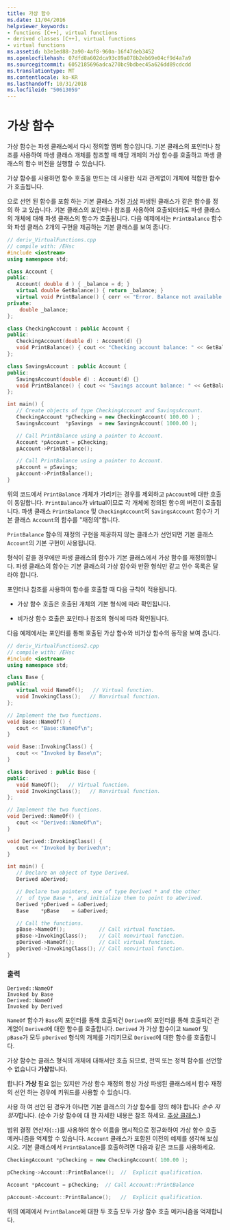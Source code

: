 ```yaml
---
title: 가상 함수
ms.date: 11/04/2016
helpviewer_keywords:
- functions [C++], virtual functions
- derived classes [C++], virtual functions
- virtual functions
ms.assetid: b3e1ed88-2a90-4af8-960a-16f47deb3452
ms.openlocfilehash: 07dfd8a602dca93c89a078b2eb69e04cf9d4a7a9
ms.sourcegitcommit: 6052185696adca270bc9bdbec45a626dd89cdcdd
ms.translationtype: MT
ms.contentlocale: ko-KR
ms.lasthandoff: 10/31/2018
ms.locfileid: "50613059"
---
```

# <a name="virtual-functions"></a>가상 함수

가상 함수는 파생 클래스에서 다시 정의할 멤버 함수입니다. 기본 클래스의 포인터나 참조를 사용하여 파생 클래스 개체를 참조할 때 해당 개체의 가상 함수를 호출하고 파생 클래스의 함수 버전을 실행할 수 있습니다.

가상 함수를 사용하면 함수 호출을 만드는 데 사용한 식과 관계없이 개체에 적합한 함수가 호출됩니다.

으로 선언 된 함수를 포함 하는 기본 클래스 가정 [가상](../cpp/virtual-cpp.md) 파생된 클래스가 같은 함수를 정의 하 고 있습니다. 기본 클래스의 포인터나 참조를 사용하여 호출되더라도 파생 클래스의 개체에 대해 파생 클래스의 함수가 호출됩니다. 다음 예제에서는 `PrintBalance` 함수와 파생 클래스 2개의 구현을 제공하는 기본 클래스를 보여 줍니다.

```cpp
// deriv_VirtualFunctions.cpp
// compile with: /EHsc
#include <iostream>
using namespace std;

class Account {
public:
   Account( double d ) { _balance = d; }
   virtual double GetBalance() { return _balance; }
   virtual void PrintBalance() { cerr << "Error. Balance not available for base type." << endl; }
private:
    double _balance;
};

class CheckingAccount : public Account {
public:
   CheckingAccount(double d) : Account(d) {}
   void PrintBalance() { cout << "Checking account balance: " << GetBalance() << endl; }
};

class SavingsAccount : public Account {
public:
   SavingsAccount(double d) : Account(d) {}
   void PrintBalance() { cout << "Savings account balance: " << GetBalance(); }
};

int main() {
   // Create objects of type CheckingAccount and SavingsAccount.
   CheckingAccount *pChecking = new CheckingAccount( 100.00 ) ;
   SavingsAccount  *pSavings  = new SavingsAccount( 1000.00 );

   // Call PrintBalance using a pointer to Account.
   Account *pAccount = pChecking;
   pAccount->PrintBalance();

   // Call PrintBalance using a pointer to Account.
   pAccount = pSavings;
   pAccount->PrintBalance();
}
```

위의 코드에서 `PrintBalance` 개체가 가리키는 경우를 제외하고 `pAccount`에 대한 호출이 동일합니다. `PrintBalance`가 virtual이므로 각 개체에 정의된 함수의 버전이 호출됩니다. 파생 클래스 `PrintBalance` 및 `CheckingAccount`의 `SavingsAccount` 함수가 기본 클래스 `Account`의 함수를 "재정의"합니다.

`PrintBalance` 함수의 재정의 구현을 제공하지 않는 클래스가 선언되면 기본 클래스 `Account`의 기본 구현이 사용됩니다.

형식이 같을 경우에만 파생 클래스의 함수가 기본 클래스에서 가상 함수를 재정의합니다. 파생 클래스의 함수는 기본 클래스의 가상 함수와 반환 형식만 같고 인수 목록은 달라야 합니다.

포인터나 참조를 사용하여 함수를 호출할 때 다음 규칙이 적용됩니다.

- 가상 함수 호출은 호출된 개체의 기본 형식에 따라 확인됩니다.

- 비가상 함수 호출은 포인터나 참조의 형식에 따라 확인됩니다.

다음 예제에서는 포인터를 통해 호출된 가상 함수와 비가상 함수의 동작을 보여 줍니다.

```cpp
// deriv_VirtualFunctions2.cpp
// compile with: /EHsc
#include <iostream>
using namespace std;

class Base {
public:
   virtual void NameOf();   // Virtual function.
   void InvokingClass();   // Nonvirtual function.
};

// Implement the two functions.
void Base::NameOf() {
   cout << "Base::NameOf\n";
}

void Base::InvokingClass() {
   cout << "Invoked by Base\n";
}

class Derived : public Base {
public:
   void NameOf();   // Virtual function.
   void InvokingClass();   // Nonvirtual function.
};

// Implement the two functions.
void Derived::NameOf() {
   cout << "Derived::NameOf\n";
}

void Derived::InvokingClass() {
   cout << "Invoked by Derived\n";
}

int main() {
   // Declare an object of type Derived.
   Derived aDerived;

   // Declare two pointers, one of type Derived * and the other
   //  of type Base *, and initialize them to point to aDerived.
   Derived *pDerived = &aDerived;
   Base    *pBase    = &aDerived;

   // Call the functions.
   pBase->NameOf();           // Call virtual function.
   pBase->InvokingClass();    // Call nonvirtual function.
   pDerived->NameOf();        // Call virtual function.
   pDerived->InvokingClass(); // Call nonvirtual function.
}
```

### <a name="output"></a>출력

```Output
Derived::NameOf
Invoked by Base
Derived::NameOf
Invoked by Derived
```

`NameOf` 함수가 `Base`의 포인터를 통해 호출되건 `Derived`의 포인터를 통해 호출되건 관계없이 `Derived`에 대한 함수를 호출합니다. `Derived` 가 가상 함수이고 `NameOf` 및 `pBase`가 모두 `pDerived` 형식의 개체를 가리키므로 `Derived`에 대한 함수를 호출합니다.

가상 함수는 클래스 형식의 개체에 대해서만 호출 되므로, 전역 또는 정적 함수를 선언할 수 없습니다 **가상**합니다.

합니다 **가상** 필요 없는 있지만 가상 함수 재정의 항상 가상 파생된 클래스에서 함수 재정의 선언 하는 경우에 키워드를 사용할 수 있습니다.

사용 하 여 선언 된 경우가 아니면 기본 클래스의 가상 함수를 정의 해야 합니다 *순수 지정자*합니다. (순수 가상 함수에 대 한 자세한 내용은 참조 하세요. [추상 클래스](../cpp/abstract-classes-cpp.md).)

범위 결정 연산자(`::`)를 사용하여 함수 이름을 명시적으로 정규화하여 가상 함수 호출 메커니즘을 억제할 수 있습니다. `Account` 클래스가 포함된 이전의 예제를 생각해 보십시오. 기본 클래스에서 `PrintBalance`를 호출하려면 다음과 같은 코드를 사용하세요.

```cpp
CheckingAccount *pChecking = new CheckingAccount( 100.00 );

pChecking->Account::PrintBalance();  //  Explicit qualification.

Account *pAccount = pChecking;  // Call Account::PrintBalance

pAccount->Account::PrintBalance();   //  Explicit qualification.
```

위의 예제에서 `PrintBalance`에 대한 두 호출 모두 가상 함수 호출 메커니즘을 억제합니다.
